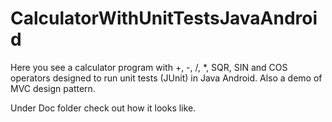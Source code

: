 # CalculatorWithUnitTestsJavaAndroid
Here you see a calculator program with +, -, /, *, SQR, SIN and COS operators designed to run unit tests (JUnit) in Java Android. Also a demo of MVC design pattern.

Under Doc folder check out how it looks like.
